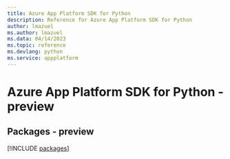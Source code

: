 ```yaml
---
title: Azure App Platform SDK for Python
description: Reference for Azure App Platform SDK for Python
author: lmazuel
ms.author: lmazuel
ms.data: 04/14/2023
ms.topic: reference
ms.devlang: python
ms.service: appplatform
---
```

# Azure App Platform SDK for Python - preview
## Packages - preview
[!INCLUDE [packages](app-platform-index.md)]